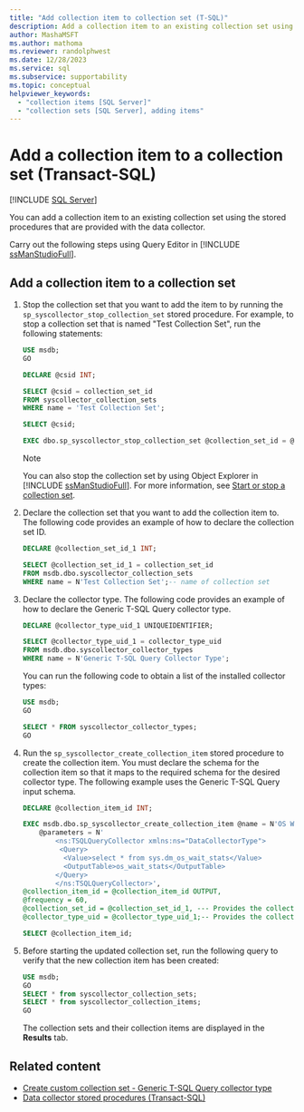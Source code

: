 ```yaml
---
title: "Add collection item to collection set (T-SQL)"
description: Add a collection item to an existing collection set using the stored procedures that are provided with the data collector.
author: MashaMSFT
ms.author: mathoma
ms.reviewer: randolphwest
ms.date: 12/28/2023
ms.service: sql
ms.subservice: supportability
ms.topic: conceptual
helpviewer_keywords:
  - "collection items [SQL Server]"
  - "collection sets [SQL Server], adding items"
---
```

# Add a collection item to a collection set (Transact-SQL)

[!INCLUDE [SQL Server](../../includes/applies-to-version/sqlserver.md)]

You can add a collection item to an existing collection set using the stored procedures that are provided with the data collector.

Carry out the following steps using Query Editor in [!INCLUDE [ssManStudioFull](../../includes/ssmanstudiofull-md.md)].

## Add a collection item to a collection set

1. Stop the collection set that you want to add the item to by running the `sp_syscollector_stop_collection_set` stored procedure. For example, to stop a collection set that is named "Test Collection Set", run the following statements:

   ```sql
   USE msdb;
   GO

   DECLARE @csid INT;

   SELECT @csid = collection_set_id
   FROM syscollector_collection_sets
   WHERE name = 'Test Collection Set';

   SELECT @csid;

   EXEC dbo.sp_syscollector_stop_collection_set @collection_set_id = @csid;
   ```

   > [!NOTE]  
   > You can also stop the collection set by using Object Explorer in [!INCLUDE [ssManStudioFull](../../includes/ssmanstudiofull-md.md)]. For more information, see [Start or stop a collection set](start-or-stop-a-collection-set.md).

1. Declare the collection set that you want to add the collection item to. The following code provides an example of how to declare the collection set ID.

   ```sql
   DECLARE @collection_set_id_1 INT;

   SELECT @collection_set_id_1 = collection_set_id
   FROM msdb.dbo.syscollector_collection_sets
   WHERE name = N'Test Collection Set';-- name of collection set
   ```

1. Declare the collector type. The following code provides an example of how to declare the Generic T-SQL Query collector type.

   ```sql
   DECLARE @collector_type_uid_1 UNIQUEIDENTIFIER;

   SELECT @collector_type_uid_1 = collector_type_uid
   FROM msdb.dbo.syscollector_collector_types
   WHERE name = N'Generic T-SQL Query Collector Type';
   ```

   You can run the following code to obtain a list of the installed collector types:

   ```sql
   USE msdb;
   GO

   SELECT * FROM syscollector_collector_types;
   GO
   ```

1. Run the `sp_syscollector_create_collection_item` stored procedure to create the collection item. You must declare the schema for the collection item so that it maps to the required schema for the desired collector type. The following example uses the Generic T-SQL Query input schema.

   ```sql
   DECLARE @collection_item_id INT;

   EXEC msdb.dbo.sp_syscollector_create_collection_item @name = N'OS Wait Stats', --name of collection item
       @parameters = N'
           <ns:TSQLQueryCollector xmlns:ns="DataCollectorType">
            <Query>
             <Value>select * from sys.dm_os_wait_stats</Value>
             <OutputTable>os_wait_stats</OutputTable>
           </Query>
           </ns:TSQLQueryCollector>',
   @collection_item_id = @collection_item_id OUTPUT,
   @frequency = 60,
   @collection_set_id = @collection_set_id_1, --- Provides the collection set ID number
   @collector_type_uid = @collector_type_uid_1;-- Provides the collector type UID

   SELECT @collection_item_id;
   ```

1. Before starting the updated collection set, run the following query to verify that the new collection item has been created:

   ```sql
   USE msdb;
   GO
   SELECT * from syscollector_collection_sets;
   SELECT * from syscollector_collection_items;
   GO
   ```

   The collection sets and their collection items are displayed in the **Results** tab.

## Related content

- [Create custom collection set - Generic T-SQL Query collector type](create-custom-collection-set-generic-t-sql-query-collector-type.md)
- [Data collector stored procedures (Transact-SQL)](../system-stored-procedures/data-collector-stored-procedures-transact-sql.md)
